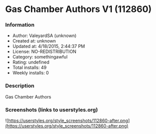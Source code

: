 # Gas Chamber Authors V1 (112860)

### Information
- Author: ValeyardSA (unknown)
- Created at: unknown
- Updated at: 4/18/2015, 2:44:37 PM
- License: NO-REDISTRIBUTION
- Category: somethingawful
- Rating: undefined
- Total installs: 49
- Weekly installs: 0


### Description
Gas Chamber Authors


### Screenshots (links to userstyles.org)
![https://userstyles.org/style_screenshots/112860-after.png](https://userstyles.org/style_screenshots/112860-after.png)


